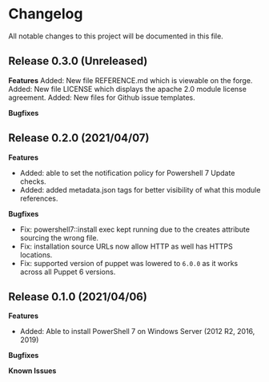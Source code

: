 # Changelog

All notable changes to this project will be documented in this file.

## Release 0.3.0 (Unreleased)

**Features**
Added: New file REFERENCE.md which is viewable on the forge.
Added: New file LICENSE which displays the apache 2.0 module license agreement.
Added: New files for Github issue templates.

**Bugfixes**

## Release 0.2.0 (2021/04/07)

**Features**
- Added: able to set the notification policy for Powershell 7 Update checks.
- Added: added metadata.json tags for better visibility of what this module references.

**Bugfixes**
- Fix: powershell7::install exec kept running due to the creates attribute sourcing the wrong file.
- Fix: installation source URLs now allow HTTP as well has HTTPS locations.
- Fix: supported version of puppet was lowered to `6.0.0` as it works across all Puppet 6 versions.

## Release 0.1.0 (2021/04/06)

**Features**
- Added: Able to install PowerShell 7 on Windows Server (2012 R2, 2016, 2019)

**Bugfixes**

**Known Issues**
